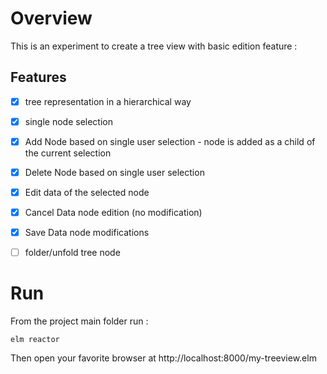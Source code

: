 # Overview

This is an experiment to create a tree view with basic edition feature :

## Features

- [x] tree representation in a hierarchical way
- [x] single node selection
- [x] Add Node based on single user selection - node is added as a child of the current selection
- [x] Delete Node based on single user selection
- [x] Edit data of the selected node
- [x] Cancel Data node edition (no modification)
- [x] Save Data node modifications
- [ ] folder/unfold tree node


# Run

From the project main folder run :
```
elm reactor
```

Then open your favorite browser at http://localhost:8000/my-treeview.elm
